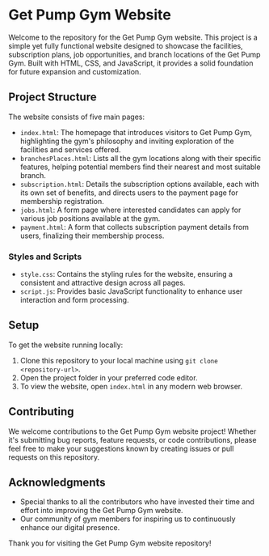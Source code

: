 # Get Pump Gym Website

Welcome to the repository for the Get Pump Gym website. This project is a simple yet fully functional website designed to showcase the facilities, subscription plans, job opportunities, and branch locations of the Get Pump Gym. Built with HTML, CSS, and JavaScript, it provides a solid foundation for future expansion and customization.

## Project Structure

The website consists of five main pages:

- `index.html`: The homepage that introduces visitors to Get Pump Gym, highlighting the gym's philosophy and inviting exploration of the facilities and services offered.
- `branchesPlaces.html`: Lists all the gym locations along with their specific features, helping potential members find their nearest and most suitable branch.
- `subscription.html`: Details the subscription options available, each with its own set of benefits, and directs users to the payment page for membership registration.
- `jobs.html`: A form page where interested candidates can apply for various job positions available at the gym.
- `payment.html`: A form that collects subscription payment details from users, finalizing their membership process.

### Styles and Scripts

- `style.css`: Contains the styling rules for the website, ensuring a consistent and attractive design across all pages.
- `script.js`: Provides basic JavaScript functionality to enhance user interaction and form processing.

## Setup

To get the website running locally:

1. Clone this repository to your local machine using `git clone <repository-url>`.
2. Open the project folder in your preferred code editor.
3. To view the website, open `index.html` in any modern web browser.

## Contributing

We welcome contributions to the Get Pump Gym website project! Whether it's submitting bug reports, feature requests, or code contributions, please feel free to make your suggestions known by creating issues or pull requests on this repository.

## Acknowledgments

- Special thanks to all the contributors who have invested their time and effort into improving the Get Pump Gym website.
- Our community of gym members for inspiring us to continuously enhance our digital presence.

Thank you for visiting the Get Pump Gym website repository!
